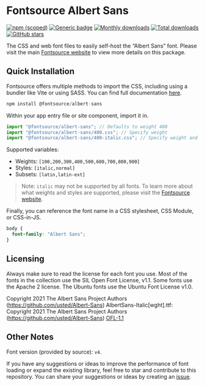 # Fontsource Albert Sans

[![npm (scoped)](https://img.shields.io/npm/v/@fontsource/albert-sans?color=brightgreen)](https://www.npmjs.com/package/@fontsource/albert-sans) [![Generic badge](https://img.shields.io/badge/fontsource-passing-brightgreen)](https://github.com/fontsource/fontsource) [![Monthly downloads](https://badgen.net/npm/dm/@fontsource/albert-sans)](https://github.com/fontsource/fontsource) [![Total downloads](https://badgen.net/npm/dt/@fontsource/albert-sans)](https://github.com/fontsource/fontsource) [![GitHub stars](https://img.shields.io/github/stars/fontsource/fontsource.svg?style=social&label=Star)](https://github.com/fontsource/fontsource/stargazers)

The CSS and web font files to easily self-host the “Albert Sans” font. Please visit the main [Fontsource website](https://fontsource.org/fonts/albert-sans) to view more details on this package.

## Quick Installation

Fontsource offers multiple methods to import the CSS, including using a bundler like Vite or using SASS. You can find full documentation [here](https://fontsource.org/docs/getting-started/introduction).

```javascript
npm install @fontsource/albert-sans
```

Within your app entry file or site component, import it in.

```javascript
import "@fontsource/albert-sans"; // Defaults to weight 400
import "@fontsource/albert-sans/400.css"; // Specify weight
import "@fontsource/albert-sans/400-italic.css"; // Specify weight and style
```

Supported variables:
- Weights: `[100,200,300,400,500,600,700,800,900]`
- Styles: `[italic,normal]`
- Subsets: `[latin,latin-ext]`

> Note: `italic` may not be supported by all fonts. To learn more about what weights and styles are supported, please visit the [Fontsource website](https://fontsource.org/fonts/albert-sans).

Finally, you can reference the font name in a CSS stylesheet, CSS Module, or CSS-in-JS.

```css
body {
  font-family: "Albert Sans";
}
```

## Licensing
Always make sure to read the license for each font you use. Most of the fonts in the collection use the SIL Open Font License, v1.1. Some fonts use the Apache 2 license. The Ubuntu fonts use the Ubuntu Font License v1.0.

Copyright 2021 The Albert Sans Project Authors (https://github.com/usted/Albert-Sans) AlbertSans-Italic[wght].ttf: Copyright 2021 The Albert Sans Project Authors (https://github.com/usted/Albert-Sans)
[OFL-1.1](https://openfontlicense.org)

## Other Notes
Font version (provided by source): `v4`.

If you have any suggestions or ideas to improve the performance of font loading or expand the existing library, feel free to star and contribute to this repository. You can share your suggestions or ideas by creating an [issue](https://github.com/fontsource/fontsource/issues).